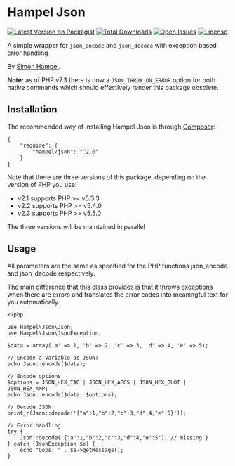 Hampel Json
===========

[![Latest Version on Packagist](https://img.shields.io/packagist/v/hampel/json.svg?style=flat-square)](https://packagist.org/packages/hampel/json)
[![Total Downloads](https://img.shields.io/packagist/dt/hampel/json.svg?style=flat-square)](https://packagist.org/packages/hampel/json)
[![Open Issues](https://img.shields.io/bitbucket/issues/hampel/json.svg?style=flat-square)](https://bitbucket.org/hampel/json/issues)
[![License](https://img.shields.io/packagist/l/hampel/json.svg?style=flat-square)](https://packagist.org/packages/hampel/json)

A simple wrapper for `json_encode` and `json_decode` with exception based error handling

By [Simon Hampel](https://twitter.com/SimonHampel).

__Note:__ as of PHP v7.3 there is now a `JSON_THROW_ON_ERROR` option for both native commands which should effectively
render this package obsolete.

Installation
------------

The recommended way of installing Hampel Json is through [Composer](http://getcomposer.org):

    {
        "require": {
            "hampel/json": "^2.0"
        }
    }

Note that there are three versions of this package, depending on the version of PHP you use:

* v2.1 supports PHP >= v5.3.3
* v2.2 supports PHP >= v5.4.0
* v2.3 supports PHP >= v5.5.0

The three versions will be maintained in parallel
    
Usage
-----

All parameters are the same as specified for the PHP functions json_encode and json_decode respectively.

The main difference that this class provides is that it throws exceptions when there are errors and translates the
error codes into meaningful text for you automatically.

    <?php

    use Hampel\Json\Json;
    use Hampel\Json\JsonException;

	$data = array('a' => 1, 'b' => 2, 'c' => 3, 'd' => 4, 'e' => 5);

    // Encode a variable as JSON:
    echo Json::encode($data);

	// Encode options
	$options = JSON_HEX_TAG | JSON_HEX_APOS | JSON_HEX_QUOT | JSON_HEX_AMP;
    echo Json::encode($data, $options);

    // Decode JSON:
    print_r(Json::decode('{"a":1,"b":2,"c":3,"d":4,"e":5}'));

    // Error handling
    try {
        Json::decode('{"a":1,"b":2,"c":3,"d":4,"e":5'); // missing }
    } catch (JsonException $e) {
        echo "Oops: " . $e->getMessage();
    }
